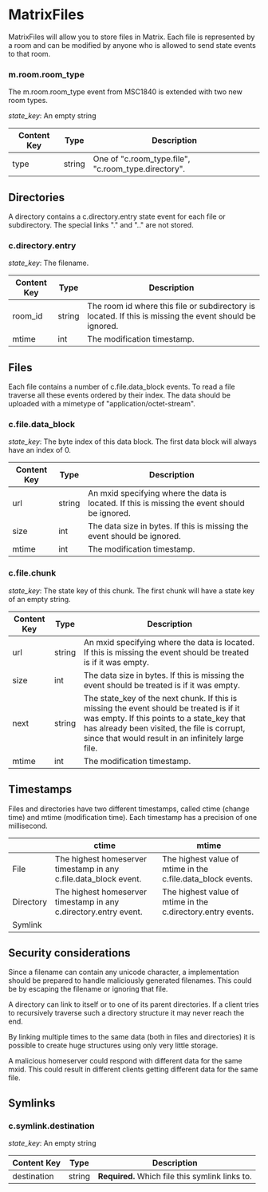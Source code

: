 # MatrixFiles

MatrixFiles will allow you to store files in Matrix. Each file is represented by a room and can be modified by anyone who is allowed to send state events to that room.

### m.room.room_type

The m.room.room_type event from MSC1840 is extended with two new room types.

*state_key*: An empty string

|Content Key|Type|Description|
|-|-|-|
|type|string|One of "c.room_type.file", "c.room_type.directory".|

## Directories

A directory contains a c.directory.entry state event for each file or subdirectory. The special links "." and ".." are not stored.

### c.directory.entry

*state_key*: The filename.

|Content Key|Type|Description|
|-|-|-|
|room_id|string|The room id where this file or subdirectory is located. If this is missing the event should be ignored.|
|mtime|int|The modification timestamp.|

## Files

Each file contains a number of c.file.data_block events. To read a file traverse all these events ordered by their index. The data should be uploaded with a mimetype of "application/octet-stream". 

### c.file.data_block

*state_key*: The byte index of this data block. The first data block will always have an index of 0.

|Content Key|Type|Description|
|-|-|-|
|url|string|An mxid specifying where the data is located. If this is missing the event should be ignored.|
|size|int|The data size in bytes. If this is missing the event should be ignored.|
|mtime|int|The modification timestamp.|

### c.file.chunk

*state_key*: The state key of this chunk. The first chunk will have a state key of an empty string.

|Content Key|Type|Description|
|-|-|-|
|url|string|An mxid specifying where the data is located. If this is missing the event should be treated is if it was empty.|
|size|int|The data size in bytes. If this is missing the event should be treated is if it was empty.|
|next|string|The state_key of the next chunk. If this is missing the event should be treated is if it was empty. If this points to a state_key that has already been visited, the file is corrupt, since that would result in an infinitely large file.|
|mtime|int|The modification timestamp.|

## Timestamps

Files and directories have two different timestamps, called ctime (change time) and mtime (modification time). Each timestamp has a precision of one millisecond.

||ctime|mtime|
|-|-|-|
|File|The highest homeserver timestamp in any c.file.data_block event.|The highest value of mtime in the c.file.data_block events.|
|Directory|The highest homeserver timestamp in any c.directory.entry event.|The highest value of mtime in the c.directory.entry events.|
|Symlink|||


## Security considerations

Since a filename can contain any unicode character, a implementation should be prepared to handle maliciously generated filenames. This could be by escaping the filename or ignoring that file.

A directory can link to itself or to one of its parent directories. If a client tries to recursively traverse such a directory structure it may never reach the end.

By linking multiple times to the same data (both in files and directories) it is possible to create huge structures using only very little storage.

A malicious homeserver could respond with different data for the same mxid. This could result in different clients getting different data for the same file.


## Symlinks

### c.symlink.destination

*state_key*: An empty string

|Content Key|Type|Description|
|-|-|-|
|destination|string|**Required.** Which file this symlink links to.|


